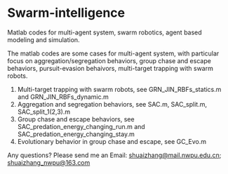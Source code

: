 # Swarm-intelligence

Matlab codes for multi-agent system, swarm robotics, agent based modeling and simulation.

The matlab codes are some cases for multi-agent system, with particular focus on aggregation/segregation behaviors, group chase and escape behaviors, pursuit-evasion behaivors, multi-target trapping with swarm robots.

1. Multi-target trapping with swarm robots, see GRN_JIN_RBFs_statics.m and GRN_JIN_RBFs_dynamic.m
2. Aggregation and segregation behaviors, see SAC.m, SAC_split.m, SAC_split_1(2,3).m
3. Group chase and escape behaviors, see SAC_predation_energy_changing_run.m and SAC_predation_energy_changing_stay.m
4. Evolutionary behavior in group chase and escape, see GC_Evo.m

Any questions? Please send me an Email: shuaizhang@mail.nwpu.edu.cn; shuaizhang_nwpu@163.com
